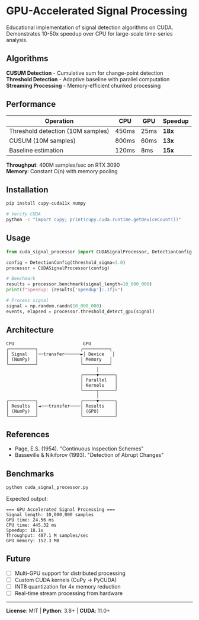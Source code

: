 # GPU-Accelerated Signal Processing

Educational implementation of signal detection algorithms on CUDA. Demonstrates 10-50x speedup over CPU for large-scale time-series analysis.

## Algorithms

**CUSUM Detection** - Cumulative sum for change-point detection  
**Threshold Detection** - Adaptive baseline with parallel computation  
**Streaming Processing** - Memory-efficient chunked processing

## Performance

| Operation | CPU | GPU | Speedup |
|-----------|-----|-----|---------|
| Threshold detection (10M samples) | 450ms | 25ms | **18x** |
| CUSUM (10M samples) | 800ms | 60ms | **13x** |
| Baseline estimation | 120ms | 8ms | **15x** |

**Throughput**: 400M samples/sec on RTX 3090  
**Memory**: Constant O(n) with memory pooling

## Installation

```bash
pip install cupy-cuda11x numpy

# Verify CUDA
python -c "import cupy; print(cupy.cuda.runtime.getDeviceCount())"
```

## Usage

```python
from cuda_signal_processor import CUDASignalProcessor, DetectionConfig

config = DetectionConfig(threshold_sigma=3.0)
processor = CUDASignalProcessor(config)

# Benchmark
results = processor.benchmark(signal_length=10_000_000)
print(f"Speedup: {results['speedup']:.1f}x")

# Process signal
signal = np.random.randn(10_000_000)
events, elapsed = processor.threshold_detect_gpu(signal)
```

## Architecture

```
CPU                          GPU
┌──────────┐                ┌──────────┐
│ Signal   │──transfer──────►│ Device   │
│ (NumPy)  │                │ Memory   │
└──────────┘                └──────────┘
                                  │
                            ┌─────▼──────┐
                            │ Parallel   │
                            │ Kernels    │
                            └─────┬──────┘
                                  │
┌──────────┐                ┌─────▼──────┐
│ Results  │◄───transfer────│ Results    │
│ (NumPy)  │                │ (GPU)      │
└──────────┘                └────────────┘
```

## References

- Page, E.S. (1954). "Continuous Inspection Schemes"
- Basseville & Nikiforov (1993). "Detection of Abrupt Changes"

## Benchmarks

```bash
python cuda_signal_processor.py
```

Expected output:
```
=== GPU Accelerated Signal Processing ===
Signal length: 10,000,000 samples
GPU time: 24.56 ms
CPU time: 445.32 ms
Speedup: 18.1x
Throughput: 407.1 M samples/sec
GPU memory: 152.3 MB
```

## Future

- [ ] Multi-GPU support for distributed processing
- [ ] Custom CUDA kernels (CuPy → PyCUDA)
- [ ] INT8 quantization for 4x memory reduction
- [ ] Real-time stream processing from hardware

---

**License**: MIT | **Python**: 3.8+ | **CUDA**: 11.0+
